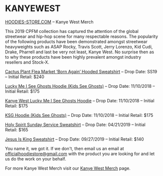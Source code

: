 # KANYEWEST

<a href="https://hoodies-store.com/">HOODIES-STORE.COM</a> – Kanye West Merch

This 2019 CPFM collection has captured the attention of the global streetwear and hip-hop scene for many respectable reasons. The popularity of the following products have been demonstrated amongst streetwear heavyweights such as ASAP Rocky, Travis Scott, Jerry Lorenzo, Kid Cudi, Drake, Pharrell and last be very not least, Kanye West. No surprise then as to why these products have been highly prevalent amongst industry resellers and Stock-X.

<a href="https://hoodies-store.com/shop/ye-must-be-born-again-hoodie/">Cactus Plant Flea Market ‘Born Again’ Hooded Sweatshirt</a> – Drop Date: SS19 – Initial Retail: $240

<a href="https://hoodies-store.com/shop/lucky-me-i-see-ghosts-hoodie/">Lucky Me I See Ghosts Hoodie (Kids See Ghosts)</a> – Drop Date: 11/10/2018 – Initial Retail: $175

<a href="https://hoodies-store.com/shop/kanye-west-lucky-me-i-see-ghosts-hoodie/">Kanye West Lucky Me I See Ghosts Hoodie</a> – Drop Date: 11/10/2018 – Initial Retail: $175

<a href="https://hoodies-store.com/shop/ksg-hoodie/">KSG Hoodie (Kids See Ghosts)</a> – Drop Date: 11/10/2018 – Initial Retail: $175

<a href="https://hoodies-store.com/shop/holy-spirit-sweatshirt/">Holy Spirit Sunday Service Sweatshirt</a> – Drop Date: 04/21/2019 – Initial Retail: $165

<a href="https://hoodies-store.com/shop/jesus-is-king-sweatshirt/">Jesus Is King Sweatshirt</a> – Drop Date: 09/27/2019 – Initial Retail: $140

You name it, we got it. If we don't, then email us an email at officialhoodiestore@gmail.com with the product you are looking for and let us do the work on your behalf.

For more Kanye West Merch visit our <a href="https://hoodies-store.com/kanye-west/">Kanye West Merch</a> page.
